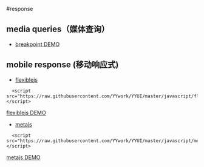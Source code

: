 #response

## media queries（媒体查询）

  * [breakpoint DEMO](http://breakpoint-sass.com/)


## mobile response (移动响应式)

  * [flexiblejs](./javascript/flexiblejs)
  ```
    <script src="https://raw.githubusercontent.com/YYwork/YYUI/master/javascript/flexiblejs/flexible.js"></script>
  ```

[flexiblejs DEMO](../demo/flexible-breakpoint)

  * [metajs](./javascript/metajs)

  ```
    <script src="https://raw.githubusercontent.com/YYwork/YYUI/master/javascript/metajs/meta.js"></script>
  ```

[metajs DEMO](https://github.com/YYwork/happy-wedding/blob/master/commercial_customer.html)
